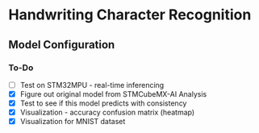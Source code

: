 # Handwriting Character Recognition
## Model Configuration

### To-Do
- [ ] Test on STM32MPU - real-time inferencing
- [x] Figure out original model from STMCubeMX-AI Analysis
- [x] Test to see if this model predicts with consistency
- [x] Visualization - accuracy confusion matrix (heatmap)
- [X] Visualization for MNIST dataset